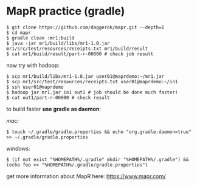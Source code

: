 MapR practice (gradle)
======================
    $ git clone https://github.com/daggerok/mapr.git --depth=1
    $ cd mapr
    $ gradle clean :mr1:build
    $ java -jar mr1/build/libs/mr1-1.0.jar mr1/src/test/resources/receipts.txt mr1/build/result
    $ cat mr1/build/result/part-r-00000 # check job result
    
now try with hadoop:

    $ scp mr1/build/libs/mr1-1.0.jar user01@maprdemo:~/mr1.jar
    $ scp mr1/src/test/resources/receipts.txt user01@maprdemo:~/in1
    $ ssh user01@maprdemo
    $ hadoop jar mr1.jar in1 out1 # job should be done much faster)
    $ cat out1/part-r-00000 # check result

to build faster **use gradle as daemon**:

*mac:*

    $ touch ~/.gradle/gradle.properties && echo "org.gradle.daemon=true" >> ~/.gradle/gradle.properties

*windows:*

    $ (if not exist "%HOMEPATH%/.gradle" mkdir "%HOMEPATH%/.gradle") && (echo foo >> "%HOMEPATH%/.gradle/gradle.properties")

get more information about MapR here: https://www.mapr.com/
